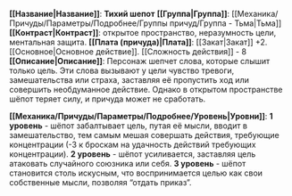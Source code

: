 **[[Название|Название]]**: **Тихий шепот**
**[[Группа|Группа]]**: [[Механика/Причуды/Параметры/Подробнее/Группы причуд/Группа - Тьма|Тьма]] 
**[[Контраст|Контраст]]**: открытое пространство, неразумность цели, ментальная защита.
**[[Плата (причуда)|Плата]]**: [[Закат|Закат]] +2. [[Основное|Основное действие]]. [[Сложность действия]] - 8
**[[Описание|Описание]]**: Персонаж шепчет слова, которые слышит только цель. Эти слова вызывают у цели чувство тревоги, замешательства или страха, заставляя её пропустить ход или совершить необдуманное действие. Однако в открытом пространстве шёпот теряет силу, и причуда может не сработать.

**[[Механика/Причуды/Параметры/Подробнее/Уровень|Уровни]]**:
**1 уровень** - шёпот забалтывает цель, путая её мысли, вводит в замешательство, тем самым мешая совершать действия, требующие концентрации (-3 к броскам на удачность действий требующих концентрации).
**2 уровень** - шёпот усиливается, заставляя цель атаковать случайного союзника или себя.
**3 уровень** - шёпот становится столь искусным, что воспринимается целью как свои собственные мысли, позволяя “отдать приказ”.